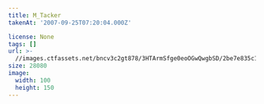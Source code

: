 ```yaml
---
title: M_Tacker
takenAt: '2007-09-25T07:20:04.000Z'

license: None
tags: []
url: >-
  //images.ctfassets.net/bncv3c2gt878/3HTArmSfge0eoOGwQwgbSD/2be7e835c153732bc48b5a291dab1a97/m_tacker_4560409674_o
size: 28080
image:
  width: 100
  height: 150
---
```

